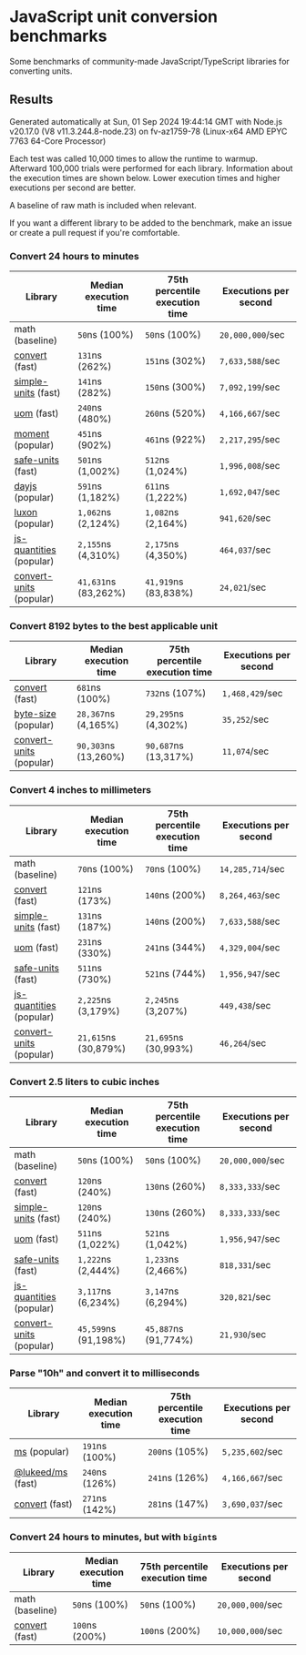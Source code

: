 # JavaScript unit conversion benchmarks

Some benchmarks of community-made JavaScript/TypeScript libraries for converting units.

## Results

<!-- beginblock(results) -->

Generated automatically at Sun, 01 Sep 2024 19:44:14 GMT with Node.js v20.17.0 (V8 v11.3.244.8-node.23) on fv-az1759-78 (Linux-x64 AMD EPYC 7763 64-Core Processor)

Each test was called 10,000 times to allow the runtime to warmup.
Afterward 100,000 trials were performed for each library.
Information about the execution times are shown below.
Lower execution times and higher executions per second are better.

A baseline of raw math is included when relevant.

If you want a different library to be added to the benchmark, make an issue or create a pull request if you're comfortable.

### Convert 24 hours to minutes

| Library                                                            | Median execution time | 75th percentile execution time | Executions per second |
| ------------------------------------------------------------------ | --------------------- | ------------------------------ | --------------------- |
| math (baseline)                                                    | `50`ns (100%)         | `50`ns (100%)                  | `20,000,000`/sec      |
| [convert](https://npmjs.com/package/convert) (fast)                | `131`ns (262%)        | `151`ns (302%)                 | `7,633,588`/sec       |
| [simple-units](https://npmjs.com/package/simple-units) (fast)      | `141`ns (282%)        | `150`ns (300%)                 | `7,092,199`/sec       |
| [uom](https://npmjs.com/package/uom) (fast)                        | `240`ns (480%)        | `260`ns (520%)                 | `4,166,667`/sec       |
| [moment](https://npmjs.com/package/moment) (popular)               | `451`ns (902%)        | `461`ns (922%)                 | `2,217,295`/sec       |
| [safe-units](https://npmjs.com/package/safe-units) (fast)          | `501`ns (1,002%)      | `512`ns (1,024%)               | `1,996,008`/sec       |
| [dayjs](https://npmjs.com/package/dayjs) (popular)                 | `591`ns (1,182%)      | `611`ns (1,222%)               | `1,692,047`/sec       |
| [luxon](https://npmjs.com/package/luxon) (popular)                 | `1,062`ns (2,124%)    | `1,082`ns (2,164%)             | `941,620`/sec         |
| [js-quantities](https://npmjs.com/package/js-quantities) (popular) | `2,155`ns (4,310%)    | `2,175`ns (4,350%)             | `464,037`/sec         |
| [convert-units](https://npmjs.com/package/convert-units) (popular) | `41,631`ns (83,262%)  | `41,919`ns (83,838%)           | `24,021`/sec          |

### Convert 8192 bytes to the best applicable unit

| Library                                                            | Median execution time | 75th percentile execution time | Executions per second |
| ------------------------------------------------------------------ | --------------------- | ------------------------------ | --------------------- |
| [convert](https://npmjs.com/package/convert) (fast)                | `681`ns (100%)        | `732`ns (107%)                 | `1,468,429`/sec       |
| [byte-size](https://npmjs.com/package/byte-size) (popular)         | `28,367`ns (4,165%)   | `29,295`ns (4,302%)            | `35,252`/sec          |
| [convert-units](https://npmjs.com/package/convert-units) (popular) | `90,303`ns (13,260%)  | `90,687`ns (13,317%)           | `11,074`/sec          |

### Convert 4 inches to millimeters

| Library                                                            | Median execution time | 75th percentile execution time | Executions per second |
| ------------------------------------------------------------------ | --------------------- | ------------------------------ | --------------------- |
| math (baseline)                                                    | `70`ns (100%)         | `70`ns (100%)                  | `14,285,714`/sec      |
| [convert](https://npmjs.com/package/convert) (fast)                | `121`ns (173%)        | `140`ns (200%)                 | `8,264,463`/sec       |
| [simple-units](https://npmjs.com/package/simple-units) (fast)      | `131`ns (187%)        | `140`ns (200%)                 | `7,633,588`/sec       |
| [uom](https://npmjs.com/package/uom) (fast)                        | `231`ns (330%)        | `241`ns (344%)                 | `4,329,004`/sec       |
| [safe-units](https://npmjs.com/package/safe-units) (fast)          | `511`ns (730%)        | `521`ns (744%)                 | `1,956,947`/sec       |
| [js-quantities](https://npmjs.com/package/js-quantities) (popular) | `2,225`ns (3,179%)    | `2,245`ns (3,207%)             | `449,438`/sec         |
| [convert-units](https://npmjs.com/package/convert-units) (popular) | `21,615`ns (30,879%)  | `21,695`ns (30,993%)           | `46,264`/sec          |

### Convert 2.5 liters to cubic inches

| Library                                                            | Median execution time | 75th percentile execution time | Executions per second |
| ------------------------------------------------------------------ | --------------------- | ------------------------------ | --------------------- |
| math (baseline)                                                    | `50`ns (100%)         | `50`ns (100%)                  | `20,000,000`/sec      |
| [convert](https://npmjs.com/package/convert) (fast)                | `120`ns (240%)        | `130`ns (260%)                 | `8,333,333`/sec       |
| [simple-units](https://npmjs.com/package/simple-units) (fast)      | `120`ns (240%)        | `130`ns (260%)                 | `8,333,333`/sec       |
| [uom](https://npmjs.com/package/uom) (fast)                        | `511`ns (1,022%)      | `521`ns (1,042%)               | `1,956,947`/sec       |
| [safe-units](https://npmjs.com/package/safe-units) (fast)          | `1,222`ns (2,444%)    | `1,233`ns (2,466%)             | `818,331`/sec         |
| [js-quantities](https://npmjs.com/package/js-quantities) (popular) | `3,117`ns (6,234%)    | `3,147`ns (6,294%)             | `320,821`/sec         |
| [convert-units](https://npmjs.com/package/convert-units) (popular) | `45,599`ns (91,198%)  | `45,887`ns (91,774%)           | `21,930`/sec          |

### Parse "10h" and convert it to milliseconds

| Library                                                   | Median execution time | 75th percentile execution time | Executions per second |
| --------------------------------------------------------- | --------------------- | ------------------------------ | --------------------- |
| [ms](https://npmjs.com/package/ms) (popular)              | `191`ns (100%)        | `200`ns (105%)                 | `5,235,602`/sec       |
| [@lukeed/ms](https://npmjs.com/package/@lukeed/ms) (fast) | `240`ns (126%)        | `241`ns (126%)                 | `4,166,667`/sec       |
| [convert](https://npmjs.com/package/convert) (fast)       | `271`ns (142%)        | `281`ns (147%)                 | `3,690,037`/sec       |

### Convert 24 hours to minutes, but with `bigint`s

| Library                                             | Median execution time | 75th percentile execution time | Executions per second |
| --------------------------------------------------- | --------------------- | ------------------------------ | --------------------- |
| math (baseline)                                     | `50`ns (100%)         | `50`ns (100%)                  | `20,000,000`/sec      |
| [convert](https://npmjs.com/package/convert) (fast) | `100`ns (200%)        | `100`ns (200%)                 | `10,000,000`/sec      |

<!-- endblock(results) -->

